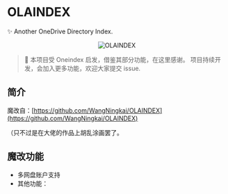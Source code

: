 <!--
 * @Author: your name
 * @Date: 2019-12-17 19:36:27
 * @LastEditTime: 2019-12-18 21:45:32
 * @LastEditors: your name
 * @Description: In User Settings Edit
 * @FilePath: /onedrive/README.md
 -->
# OLAINDEX

✨ Another OneDrive Directory Index.

<div align=center><img alt="OLAINDEX" src="https://i.loli.net/2019/06/15/5d049d72309c376133.png"/></div>

> 👋 本项目受 Oneindex 启发，借鉴其部分功能，在这里感谢。 项目持续开发，会加入更多功能，欢迎大家提交 issue.

## 简介
魔改自：[https://github.com/WangNingkai/OLAINDEX](https://github.com/WangNingkai/OLAINDEX)

（只不过是在大佬的作品上胡乱涂画罢了。
## 魔改功能

- 多网盘账户支持
- 其他功能：
